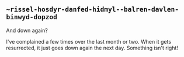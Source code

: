 ## `~rissel-hosdyr-danfed-hidmyl--balren-davlen-binwyd-dopzod`
And down again?

I've complained a few times over the last month or two. When it gets resurrected, it just goes down again the next day. Something isn't right!